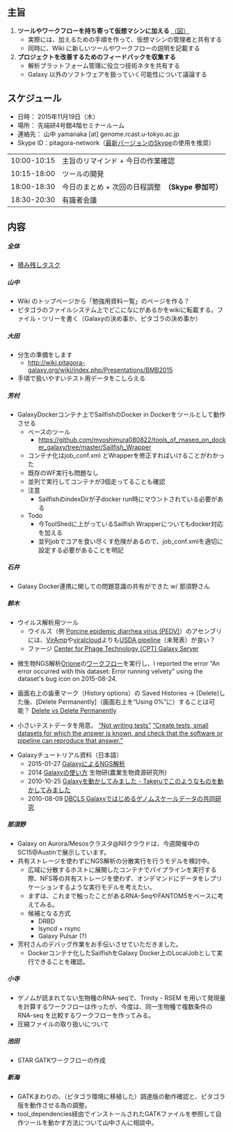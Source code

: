 主旨
----

1.  **ツールやワークフローを持ち寄って仮想マシンに加える** [（図）](http://www.pitagora-galaxy.org/_/rsrc/1416890873801/about/about_overview.png)
    -   実際には、加えるための手順を作って、仮想マシンの管理者と共有する
    -   同時に、Wiki に新しいツールやワークフローの説明を記載する
2.  **プロジェクトを改善するためのフィードバックを収集する**
    -   解析プラットフォーム管理に役立つ技術ネタを共有する
    -   Galaxy 以外のソフトウェアを扱っていく可能性について議論する

スケジュール
------------

-   日時： 2015年11月19日（木）
-   場所： 先端研4号館4階セミナールーム
-   連絡先： 山中 yamanaka \[at\] genome.rcast.u-tokyo.ac.jp
-   Skype ID：pitagora-network（[最新バージョンのSkype](http://www.skype.com/ja/)の使用を推奨）

|             |                                                     |
|-------------|-----------------------------------------------------|
| 10:00-10:15 | 主旨のリマインド + 今日の作業確認                   |
| 10:15-18:00 | ツールの開発                                        |
| 18:00-18:30 | 今日のまとめ + 次回の日程調整　**（Skype 参加可）** |
| 18:30-20:30 | 有識者会議                                          |

内容
----

##### 全体

-   [積み残しタスク](/積み残しタスク "wikilink")

##### 山中

-   Wiki のトップページから「勉強用資料一覧」のページを作る？
-   ピタゴラのファイルシステム上でどこになにがあるかをwikiに転載する。ファイル・ツリーを書く（Galaxyの決め事か、ピタゴラの決め事か）

##### 大田

-   分生の準備をします
    -   <http://wiki.pitagora-galaxy.org/wiki/index.php/Presentations/BMB2015>
-   手頃で扱いやすいテスト用データをこしらえる

##### 芳村

-   GalaxyDockerコンテナ上でSailfishのDocker in Dockerをツールとして動作させる
    -   ベースのツール
        -   <https://github.com/myoshimura080822/tools_of_rnaseq_on_docker_galaxy/tree/master/Sailfish_Wrapper>
    -   コンテナ化はjob_conf.xml とWrapperを修正すればいけることがわかった
    -   既存のWF実行も問題なし
    -   並列で実行してコンテナが3個走ってることも確認
    -   注意
        -   SailfishのindexDirが子docker run時にマウントされている必要がある
    -   Todo
        -   今ToolShedに上がっているSailfish Wrapperについてもdocker対応を加える
        -   並列jobでコアを食い尽くす危険があるので、job_conf.xmlを適切に設定する必要があることを明記

##### 石井

-   Galaxy Docker連携に関しての問題意識の共有ができた w/ 那須野さん

##### 鈴木

-   ウイルス解析用ツール
    -   ウイルス（例 [Porcine epidemic diarrhea virus (PEDV)](https://en.wikipedia.org/wiki/Porcine_epidemic_diarrhea_virus)）のアセンブリには、[VirAmp](https://wiki.galaxyproject.org/PublicGalaxyServers#VirAmp)や[viralcloud](https://toolshed.g2.bx.psu.edu/repos/ntino-krampis/viralcloud/)よりも[USDA pipeline](https://github.com/USDA-VS/public/blob/master/secd/idvirus.sh)（未発表）が良い？
    -   ファージ [Center for Phage Technology (CPT) Galaxy Server](https://wiki.galaxyproject.org/PublicGalaxyServers#Center_for_Phage_Technology_.28CPT.29)

<!-- -->

-   微生物NGS解析[Orione](https://wiki.galaxyproject.org/PublicGalaxyServers#Orione)の[ワークフロー](http://wiki.pitagora-galaxy.org/wiki/index.php/Orione-live-supplement)を実行し、I reported the error “An error occurred with this dataset: Error running velvety” using the dataset's bug icon on 2015-08-24.

<!-- -->

-   画面右上の歯車マーク（History options）の Saved Histories → \[Delete\]した後、\[Delete Permanently\]（画面右上を“Using 0%”に）することは可能？ [Delete vs Delete Permanently](https://wiki.galaxyproject.org/Learn/ManagingDatasets#Delete_vs_Delete_Permanently)

<!-- -->

-   小さいテストデータを用意。 [“Not writing tests”](https://twitter.com/bonohu/status/666495262647455744) [“Create tests, small datasets for which the answer is known, and check that the software or pipeline can reproduce that answer.”](http://www.nature.com/nbt/journal/v31/n11/full/nbt.2740.html)

<!-- -->

-   Galaxyチュートリアル資料（日本語）
    -   2015-01-27 [GalaxyによるNGS解析](https://github.com/inutano/training/tree/master/ajacs-advanced-01)
    -   2014 [Galaxyの使い方](https://galaxy.dna.affrc.go.jp/nias/static/howtouse.html) 生物研(農業生物資源研究所)
    -   2010-10-25 [Galaxyを動かしてみました - Takeruでこのようなものを動かしてみました](http://www.nabe-intl.co.jp/takeruwiki/index.php?Galaxyを動かしてみました)
    -   2010-08-09 [DBCLS Galaxyではじめるゲノムスケールデータの共同研究](http://pdbj.org/workshop/201008/Yamaguchi_Nakao.pdf)

##### 那須野

-   Galaxy on Aurora/Mesosクラスタ@NIIクラウドは、今週開催中のSC15@Austinで展示しています。
-   共有ストレージを使わずにNGS解析の分散実行を行うモデルを検討中。
    -   広域に分散するホストに展開したコンテナでパイプラインを実行する際、NFS等の共有ストレージを使わず、オンデマンドにデータをレプリケーションするような実行モデルを考えたい。
    -   まずは、これまで触ったことがあるRNA-SeqやFANTOM5をベースに考えてみる。
    -   候補となる方式
        -   DRBD
        -   lsyncd + rsync
        -   Galaxy Pulsar (?)
-   芳村さんのデバッグ作業をお手伝いさせていただきました。
    -   Dockerコンテナ化したSailfishをGalaxy Docker上のLocalJobとして実行できることを確認。

##### 小寺

-   ゲノムが読まれてない生物種のRNA-seqで、Trinity - RSEM を用いて発現量を計算するワークフローは作ったが、今度は、同一生物種で複数条件の RNA-seq を比較するワークフローを作ってみる。
-   圧縮ファイルの取り扱いについて

##### 池田

-   STAR GATKワークフローの作成

##### 新海

-   GATKまわりの、（ピタゴラ環境に移植した）調達版の動作確認と、ピタゴラ版を動作させる為の調整。
-   tool_dependencies経由でインストールされたGATKファイルを参照して自作ツールを動かす方法について山中さんに相談中。
